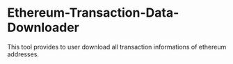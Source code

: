 # Ethereum-Transaction-Data-Downloader
This tool provides to user download all transaction informations of ethereum addresses.
